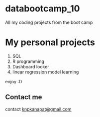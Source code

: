 # databootcamp_10
All my coding projects from the boot camp

# My personal projects
1. SQL
2. R programming
3. Dashboard looker
4. linear regression model learning

enjoy :D

## Contact me
contact knpkanapat@gmail.com
